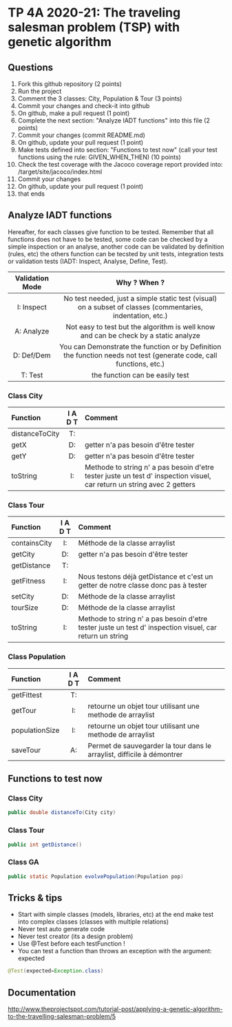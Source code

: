 # TP 4A 2020-21: The traveling salesman problem (TSP) with genetic algorithm

## Questions
1. Fork this github repository  (2 points)
2. Run the project
3. Comment the 3 classes: City, Population & Tour (3 points)
4. Commit your changes and check-it into github
5. On github, make a pull request (1 point)
6. Complete the next section: "Analyze IADT functions" into this file (2 points)
7. Commit your changes (commit README.md)
8. On github, update your pull request (1 point)
9. Make tests defined into section: "Functions to test now" (call your test functions using the rule: GIVEN_WHEN_THEN) (10 points)
10. Check the test coverage with the Jacoco coverage report provided into: /target/site/jacoco/index.html
11. Commit your changes
12. On github, update your pull request (1 point)
13. that ends

## Analyze IADT functions
Hereafter, for each classes give function to be tested. Remember that all functions does not have to be tested, some code can be checked by a simple inspection or an analyse, another code can be validated by definition (rules, etc) the others function can be tecsted by unit tests, integration tests or validation tests (IADT: Inspect, Analyse, Define, Test). 

| Validation Mode |   Why ? When ?  |
| :-------------: | :-------------: |
| I: Inspect | No test needed, just a simple static test (visual) on a subset of classes (commentaries, indentation, etc.) |
| A: Analyze | Not easy to test but the algorithm is well know and can be check by a static analyze |
| D: Def/Dem | You can Demonstrate the function or by Definition the function needs not test (generate code, call functions, etc.)|
| T: Test | the function can be easily test |

### Class City

| Function      |     I A D T     |        Comment |
| :------------ | :-------------: | :------------- |
| distanceToCity | T: |  | 
| getX | D: | getter n'a pas besoin d'être tester | 
| getY | D: | getter n'a pas besoin d'être tester | 
| toString | I: | Methode to string n' a pas besoin d'etre tester juste un test d' inspection visuel, car return un string avec 2 getters | 

### Class Tour

| Function      |     I A D T     |        Comment |
| :------------ | :-------------: | :------------- |
| containsCity  | I: | Méthode de la classe arraylist |
| getCity  | D: | getter n'a pas besoin d'être tester |
| getDistance  | T: |  |
| getFitness  | I: | Nous testons déjà getDistance et c'est un getter de notre classe donc pas à tester |
| setCity  | D: |  Méthode de la classe arraylist |
| tourSize  | D: |  Méthode de la classe arraylist |
| toString  | I: | Methode to string n' a pas besoin d'etre tester juste un test d' inspection visuel, car return un string |

### Class Population

| Function      |     I A D T     |        Comment |
| :------------ | :-------------: | :------------- |
| getFittest  | T: |  |
| getTour  | I: | retourne un objet tour utilisant une methode de arraylist |
| populationSize  | I: | retourne un objet tour utilisant une methode de arraylist |
| saveTour  | A: | Permet de sauvegarder la tour dans le arraylist, difficile à démontrer |

## Functions to test now

### Class City

```Java
public double distanceTo(City city)
```

### Class Tour

```Java
public int getDistance()
```

### Class GA

```Java
public static Population evolvePopulation(Population pop)
```

## Tricks & tips

- Start with simple classes (models, libraries, etc) at the end make test into complex classes (classes with multiple relations)
- Never test auto generate code
- Never test creator (its a design problem)
- Use @Test before each testFunction !
- You can test a function than throws an exception with the argument: expected
```Java
@Test(expected=Exception.class)
```

## Documentation
http://www.theprojectspot.com/tutorial-post/applying-a-genetic-algorithm-to-the-travelling-salesman-problem/5